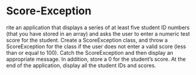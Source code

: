 # Score-Exception
rite an application that displays a series of at least
five student ID numbers (that you have stored in an
array) and asks the user to enter a numeric test score
for the student. Create a ScoreException class, and
throw a ScoreException for the class if the user does
not enter a valid score (less than or equal to 100).
Catch the ScoreException and then display an
appropriate message. In addition, store a 0 for the
student’s score. At the end of the application, display all
the student IDs and scores. 
